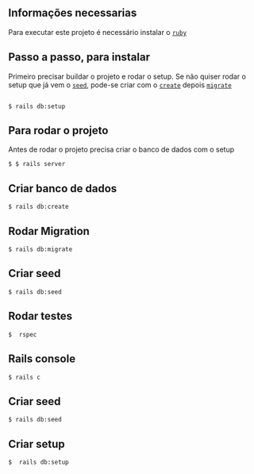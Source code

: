 ## Informações necessarias
Para executar este projeto é necessário instalar o [`ruby`](#ruby) 

## Passo a passo, para instalar
Primeiro precisar buildar o projeto  e rodar o setup. Se não quiser rodar o setup que já vem o [`seed`](#criar-seed), pode-se criar com o [`create`](#criar-banco-de-dados) depois [`migrate`](#rodar-migration)
```

$ rails db:setup
```

## Para rodar o projeto
Antes de rodar o projeto precisa criar o banco de dados com o setup
```
$ $ rails server
```

## Criar banco de dados
```
$ rails db:create
```

## Rodar Migration
```
$ rails db:migrate
```

## Criar seed
```
$ rails db:seed
```

## Rodar testes
```
$  rspec
```

## Rails console
```
$ rails c
```

## Criar seed
```
$ rails db:seed
```
## Criar setup
```
$  rails db:setup
```